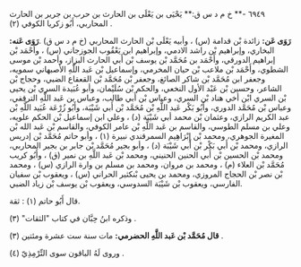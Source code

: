 ٦٩٤٩ -** خ م د س ق:** يَحْيَى بن يَعْلَى بن الحارث بن حرب بن جرير بن الحارث المحاربي، أَبُو زكريا الكوفي (٢) .

**رَوَى عَن:** زائدة بْن قدامة (س) ، وأبيه يَعْلَى بْن الحارث المحاربي (خ م د س ق) .**رَوَى عَنه:** البخاري، وإبراهيم بْن راشد الادمي، وإبراهيم ابن يَعْقُوب الجوزجاني (س) ، وأَحْمَد بْن إبراهيم الدورقي، وأَحْمَد بن مُحَمَّد بْن يوسف بْن أَبي الحارث البزاز، وأحمد بْن موسى الشطوي، وأَحْمَد بْن ملاعب بْن حيان المخرمي، وإسماعيل بْن عَبد اللَّهِ الأصبهاني سمويه، وجعفر ابن مُحَمَّد بْن شاكر الصائغ، وجعفر بْن مُحَمَّد بْن القعقاع الضبي، وحجاج بْن الشاعر، وحسين بْن عَبْد الأول النخعي، والحكم بْن سُلَيْمان، وأبو عُبَيدة السري بْن يحيى بْن السري ابْن أخي هناد بْن السري، وعباس بْن أَبي طالب، وعباس بن عَبد اللَّهِ الترقفي، وعباس بْن مُحَمَّد الدوري، وأَبُو بَكْر عَبد اللَّهِ بْن مُحَمَّد بْن أَبي شَيْبَة، وأَبُو زُرْعَة عُبَيد اللَّهِ بْن عبد الكريم الرازي، وعثمان بْن محمد أبي شَيْبَة (د) ، وعلي ابن إسماعيل بْن الحكم علويه، وعلي بن مسلم الطوسي، والقاسم بن عَبد اللَّهِ بْن عامر الكوفي، والقاسم بْن عَبد الله بْن المغيرة الجوهري، ومحمد بْن إِبْرَاهِيم السمرقندي نبيرة (١) ، وأبو حاتم مُحَمَّد بْن إدريس الرازي، ومحمد بْن أَبي بَكْر بْن أَبي شَيْبَة (د) ، وأبو بجير مُحَمَّد بْن جابر بن بجير المحاربي، ومحمد بْن الحسين بْن أَبي الحنين الحنيني، ومحمد بْن عَبد اللَّهِ بن نمير (ق) ، وأَبُو كريب مُحَمَّد بْن العلاء (م) ، ومحمد بن مروان، ومحمد بن مسلم بن وارة الرازي (س) ، ومحمد بْن نصر بْن الحجاج المروزي، ومحمد بن يحيى بْنكثير الحراني (س) ، ويعقوب بْن سفيان الفارسي، ويعقوب بْن شَيْبَة السدوسي، ويعقوب بْن يوسف بْن زياد الضبي.

قال أَبُو حاتم (١) : ثقة.

وذكره ابنُ حِبَّان في كتاب "الثقات" (٣) .

**قال مُحَمَّد بْن عَبد اللَّهِ الحضرمي:** مات سنة ست عشرة ومئتين (٣) .

وروى لَهُ الباقون سوى التِّرْمِذِيّ (٤) .